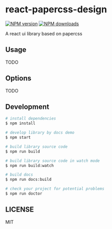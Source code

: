 # react-papercss-design

[![NPM version](https://img.shields.io/npm/v/react-papercss-design.svg?style=flat)](https://npmjs.org/package/react-papercss-design)
[![NPM downloads](http://img.shields.io/npm/dm/react-papercss-design.svg?style=flat)](https://npmjs.org/package/react-papercss-design)

A react ui library based on papercss

## Usage

TODO

## Options

TODO

## Development

```bash
# install dependencies
$ npm install

# develop library by docs demo
$ npm start

# build library source code
$ npm run build

# build library source code in watch mode
$ npm run build:watch

# build docs
$ npm run docs:build

# check your project for potential problems
$ npm run doctor
```

## LICENSE

MIT
